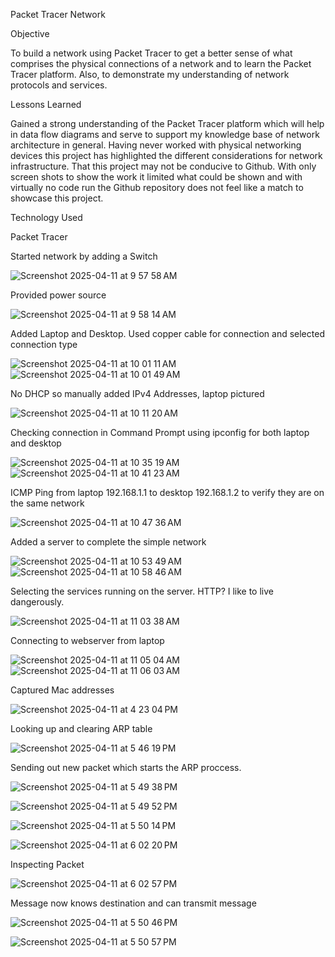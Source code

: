 
Packet Tracer Network

Objective

To build a network using Packet Tracer to get a better sense of what comprises the physical connections of a network and to learn the Packet Tracer platform. Also, to demonstrate my understanding of network protocols and services.

Lessons Learned

Gained a strong understanding of the Packet Tracer platform which will help in data flow diagrams and serve to support my knowledge base of network architecture in general. Having never worked with physical networking devices this project has highlighted the different considerations for network infrastructure. That this project may not be conducive to Github. With only screen shots to show the work it limited what could be shown and with virtually no code run the Github repository does not feel like a match to showcase this project.


Technology Used

Packet Tracer



Started network by adding a Switch

![Screenshot 2025-04-11 at 9 57 58 AM](https://github.com/user-attachments/assets/011e70aa-6f5a-4943-88be-52a3e679debc)





Provided power source



![Screenshot 2025-04-11 at 9 58 14 AM](https://github.com/user-attachments/assets/6cef04e6-7d35-4709-af21-67a1490d743d)





Added Laptop and Desktop. Used copper cable for connection and selected connection type

![Screenshot 2025-04-11 at 10 01 11 AM](https://github.com/user-attachments/assets/500cced0-cf37-4aa1-8c70-a8b66fba7c15)
![Screenshot 2025-04-11 at 10 01 49 AM](https://github.com/user-attachments/assets/cb4e69f8-f498-45d4-877e-215251b47c88)


No DHCP so manually added IPv4 Addresses, laptop pictured

![Screenshot 2025-04-11 at 10 11 20 AM](https://github.com/user-attachments/assets/6486a4b5-0f54-49d7-bd62-0761835a1548)


Checking connection in Command Prompt using ipconfig for both laptop and desktop

![Screenshot 2025-04-11 at 10 35 19 AM](https://github.com/user-attachments/assets/3dee5b95-67a4-4bd4-8cbc-d4f0242cd8b1)
![Screenshot 2025-04-11 at 10 41 23 AM](https://github.com/user-attachments/assets/7e9336ed-a179-4e84-8170-51262bbdfd10)

ICMP Ping from laptop 192.168.1.1 to desktop 192.168.1.2 to verify they are on the same network

![Screenshot 2025-04-11 at 10 47 36 AM](https://github.com/user-attachments/assets/a9fb271e-213d-4a2c-b815-f3511cb10c43)


Added a server to complete the simple network

![Screenshot 2025-04-11 at 10 53 49 AM](https://github.com/user-attachments/assets/f6e3b35a-a51a-41e3-bf8a-9acb70cb957d)
![Screenshot 2025-04-11 at 10 58 46 AM](https://github.com/user-attachments/assets/249ba0d9-d082-40ae-94f5-9a0ef91d319e)

Selecting the services running on the server. HTTP? I like to live dangerously. 

![Screenshot 2025-04-11 at 11 03 38 AM](https://github.com/user-attachments/assets/b6a6b983-293e-4808-ac2f-2c213e0af285)

Connecting to webserver from laptop

![Screenshot 2025-04-11 at 11 05 04 AM](https://github.com/user-attachments/assets/ab4e58da-781d-4ecc-8b25-7fd80677d2d9)
![Screenshot 2025-04-11 at 11 06 03 AM](https://github.com/user-attachments/assets/cbfebc38-49c5-4cbf-bcac-7e7a050be823)

Captured Mac addresses

![Screenshot 2025-04-11 at 4 23 04 PM](https://github.com/user-attachments/assets/2b287350-3257-4f8e-b223-436285d54b84)

Looking up and clearing ARP table

![Screenshot 2025-04-11 at 5 46 19 PM](https://github.com/user-attachments/assets/b44053b6-72c8-4621-9eb4-fc824229d644)

Sending out new packet which starts the ARP proccess.

![Screenshot 2025-04-11 at 5 49 38 PM](https://github.com/user-attachments/assets/6c6fb8e6-6b48-4ac0-876d-51bea330a9d9)


![Screenshot 2025-04-11 at 5 49 52 PM](https://github.com/user-attachments/assets/6ef2381f-84f2-481d-9d53-135b389e68e4)

![Screenshot 2025-04-11 at 5 50 14 PM](https://github.com/user-attachments/assets/d52cc1ab-d8ef-4d97-adc7-292e28d11ac5)

![Screenshot 2025-04-11 at 6 02 20 PM](https://github.com/user-attachments/assets/94f09f61-44cf-4e2b-9fc8-d3ce6f73a425)

Inspecting Packet

![Screenshot 2025-04-11 at 6 02 57 PM](https://github.com/user-attachments/assets/4f9d898b-4180-4cd1-bd9c-d474b52c3b81)

Message now knows destination and can transmit message


![Screenshot 2025-04-11 at 5 50 46 PM](https://github.com/user-attachments/assets/3f10628a-ddeb-4dc9-9452-c40480abba41)

![Screenshot 2025-04-11 at 5 50 57 PM](https://github.com/user-attachments/assets/de828ffe-304c-486a-b9c5-6e4f59f3990c)

